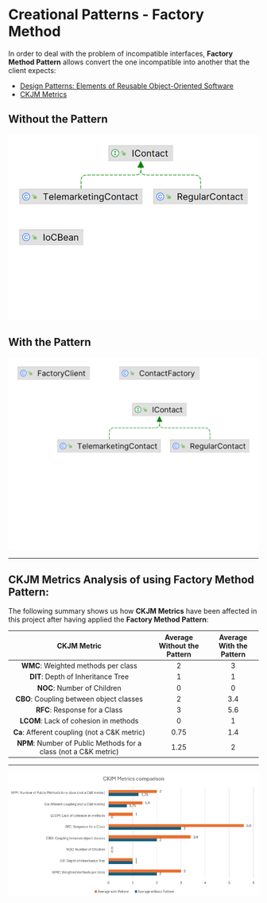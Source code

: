# Creational Patterns - Factory Method

In order to deal with the problem of incompatible interfaces, **Factory Method Pattern** allows convert the one incompatible into another that the client expects:

* [Design Patterns: Elements of Reusable Object-Oriented Software](https://a.co/d/b77puMG)
* [CKJM Metrics](https://www.spinellis.gr/sw/ckjm/doc/indexw.html)

## Without the Pattern

![Design Patterns - Creational - Factory Method - Without Pattern.png](src%2Fmain%2Fresources%2Fstatic%2FDesign%20Patterns%20-%20Creational%20-%20Factory%20Method%20-%20Without%20Pattern.png)

## With the Pattern

![Design Patterns - Creational - Factory Method - With Pattern.png](src%2Fmain%2Fresources%2Fstatic%2FDesign%20Patterns%20-%20Creational%20-%20Factory%20Method%20-%20With%20Pattern.png)

---


## CKJM Metrics Analysis of using **Factory Method** Pattern:

The following summary shows us how **CKJM Metrics**  have been affected in this project after having applied the **Factory Method Pattern**:

|                           CKJM Metric                            | Average<br/>Without the Pattern | Average<br/>With the Pattern |
|:----------------------------------------------------------------:|:-------------------------------:|:----------------------------:|
|               **WMC**: Weighted methods per class                |                2                |              3               |
|                **DIT**: Depth of Inheritance Tree                |                1                |              1               |
|                   **NOC**: Number of Children                    |                0                |              0               |
|             **CBO**: Coupling between object classes             |                2                |             3.4              |
|                  **RFC**: Response for a Class                   |                3                |             5.6              |
|              **LCOM**: Lack of cohesion in methods               |                0                |              1               |
|           **Ca**: Afferent coupling (not a C&K metric)           |              0.75               |             1.4              |
| **NPM**: Number of Public Methods for a class (not a C&K metric) |              1.25               |              2               |

--- 

![DESIGN PATTERNS - CKJM - Creational Pattern - Factory Method.png](src%2Fmain%2Fresources%2Fstatic%2FDESIGN%20PATTERNS%20-%20CKJM%20-%20Creational%20Pattern%20-%20Factory%20Method.png)
